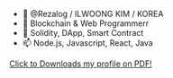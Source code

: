 - 👋 @Rezalog / ILWOONG KIM / KOREA
- 👀 Blockchain & Web Programmerr
- 🌱 Solidity, DApp, Smart Contract
- 📫 Node.js, Javascript, React, Java


[Click to Downloads my profile on PDF!](https://github.com/Rezalog/Rezalog/files/9102520/_.pdf)

